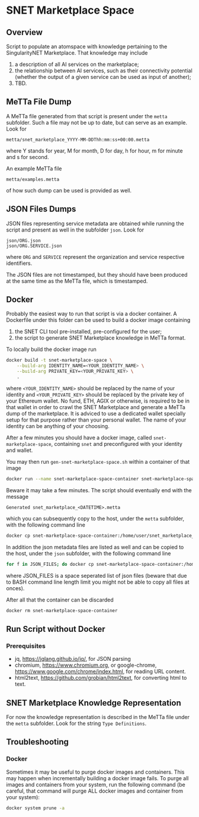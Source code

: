 # SNET Marketplace Space

## Overview

Script to populate an atomspace with knowledge pertaining to the
SingularityNET Marketplace.  That knowledge may include

1. a description of all AI services on the marketplace;
2. the relationship between AI services, such as their connectivity
   potential (whether the output of a given service can be used as
   input of another);
3. TBD.

## MeTTa File Dump

A MeTTa file generated from that script is present under the `metta`
subfolder.  Such a file may not be up to date, but can serve as an
example.  Look for

```
metta/snet_marketplace_YYYY-MM-DDThh:mm:ss+00:00.metta
```

where Y stands for year, M for month, D for day, h for hour, m for
minute and s for second.

An example MeTTa file

```
metta/examples.metta
```

of how such dump can be used is provided as well.

## JSON Files Dumps

JSON files representing service metadata are obtained while running
the script and present as well in the subfolder `json`.  Look for

```
json/ORG.json
json/ORG.SERVICE.json
```

where `ORG` and `SERVICE` represent the organization and service
respective identifiers.

The JSON files are not timestamped, but they should have been produced
at the same time as the MeTTa file, which is timestamped.

## Docker

Probably the easiest way to run that script is via a docker container.
A Dockerfile under this folder can be used to build a docker image
containing
1. the SNET CLI tool pre-installed, pre-configured for the user;
2. the script to generate SNET Marketplace knowledge in MeTTa format.

To locally build the docker image run

```bash
docker build -t snet-marketplace-space \
    --build-arg IDENTITY_NAME=<YOUR_IDENTITY_NAME> \
    --build-arg PRIVATE_KEY=<YOUR_PRIVATE_KEY> \
    .
```

where `<YOUR_IDENTITY_NAME>` should be replaced by the name of your
identity and `<YOUR_PRIVATE_KEY>` should be replaced by the private
key of your Ethereum wallet.  No fund, ETH, AGIX or otherwise, is
required to be in that wallet in order to crawl the SNET Marketplace
and generate a MeTTa dump of the marketplace.  It is adviced to use a
dedicated wallet specially setup for that purpose rather than your
personal wallet.  The name of your identity can be anything of your
choosing.

After a few minutes you should have a docker image, called
`snet-marketplace-space`, containing `snet` and preconfigured with
your identity and wallet.

You may then run `gen-snet-marketplace-space.sh` within a container of
that image

```bash
docker run --name snet-marketplace-space-container snet-marketplace-space ./gen-snet-marketplace-space.sh
```

Beware it may take a few minutes.  The script should eventually
end with the message

```
Generated snet_marketplace_<DATETIME>.metta
```

which you can subsequently copy to the host, under the `metta`
subfolder, with the following command line

```bash
docker cp snet-marketplace-space-container:/home/user/snet_marketplace_<DATETIME>.metta metta
```

In addition the json metadata files are listed as well and can be
copied to the host, under the `json` subfolder, with the following
command line

```bash
for f in JSON_FILES; do docker cp snet-marketplace-space-container:/home/user/${f} json; done
```

where JSON_FILES is a space seperated list of json files (beware that
due to BASH command line length limit you might not be able to copy
all files at onces).

After all that the container can be discarded

```bash
docker rm snet-marketplace-space-container
```

## Run Script without Docker

### Prerequisites

- jq, https://jqlang.github.io/jq/, for JSON parsing
- chromium, https://www.chromium.org, or google-chrome,
  https://www.google.com/chrome/index.html, for reading URL content.
- html2text, https://github.com/grobian/html2text, for converting html
  to text.

## SNET Marketplace Knowledge Representation

For now the knowledge representation is described in the MeTTa file
under the `metta` subfolder.  Look for the string `Type Definitions`.

## Troubleshooting

### Docker

Sometimes it may be useful to purge docker images and containers.
This may happen when incrementally building a docker image fails.  To
purge all images and containers from your system, run the following
command (be careful, that command will purge ALL docker images and
container from your system):

```bash
docker system prune -a
```
